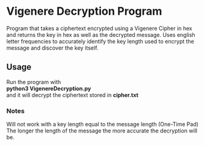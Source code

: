 # Vigenere Decryption Program
Program that takes a ciphertext encrypted using a Vigenere Cipher in hex and returns the key in hex as well as the decrypted message. Uses english letter frequencies to accurately identify the key length used to encrypt the message and discover the key itself.

## Usage
Run the program with  
__python3 VigenereDecryption.py__  
and it will decrypt the ciphertext stored in __cipher.txt__
### Notes
Will not work with a key length equal to the message length (One-Time Pad) <br />
The longer the length of the message the more accurate the decryption will be.
